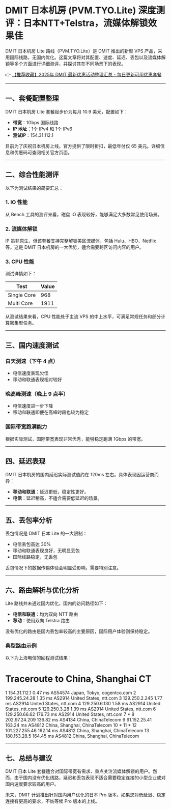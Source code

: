# DMIT 日本机房 (PVM.TYO.Lite) 深度测评：日本NTT+Telstra，流媒体解锁效果佳

DMIT 日本机房 Lite 路线（PVM.TYO.Lite）是 DMIT 推出的新型 VPS 产品，采用国际线路，无国内优化。这篇文章将对其配置、速度、延迟、丢包以及流媒体解锁等多个方面进行详细测评，并探讨其在不同场景下的表现。

👉 [【推荐收藏】2025年 DMIT 最新优惠活动整理汇总 - 每日更新可用优惠套餐](https://bit.ly/dmit_coupon)

---

## 一、套餐配置整理

DMIT 日本机房 Lite 套餐起步价为每月 10.9 美元，配置如下：

- **带宽**：1Gbps 国际线路
- **IP 地址**：1个 IPv4 和 1个 IPv6
- **测试IP**：154.31.112.1

目前为了庆祝日本机房上线，官方提供了限时折扣，最低年付仅 65 美元。详细信息和优惠码可查阅相关官方页面。

---

## 二、综合性能测评

以下为测试结果的简要汇总：

### 1. IO 性能
从 Bench 工具的测评来看，磁盘 IO 表现较好，能够满足大多数常见使用场景。

### 2. 流媒体解锁
IP 虽非原生，但该套餐支持完整解锁美区流媒体，包括 Hulu、HBO、Netflix 等。这是 DMIT 日本机房的一大优势，适合需要跨区访问内容的用户。

### 3. CPU 性能
测试详情如下：


Test            | Value
----------------|-------
Single Core     | 968
Multi Core      | 1911


从测试结果来看，CPU 性能处于主流 VPS 的中上水平，可满足常规任务和部分计算密集型任务。

---

## 三、国内速度测试

### 白天测速（下午 4 点）
- 电信速度表现欠佳
- 移动和联通表现相对较好

### 晚高峰测速（晚上 9 点半）
- 电信速度进一步下降
- 移动和联通即便在高峰时段也较为稳定

### 国际带宽跑满能力
根据实际测试，国际带宽表现非常优秀，能够稳定跑满 1Gbps 的带宽。

---

## 四、延迟表现

DMIT 日本机房的国内延迟实际测试值约在 120ms 左右。具体表现因运营商而异：
- **移动和联通**：延迟更低，稳定性更好。
- **电信**：延迟稍高，不适合需要低延迟的场景。

---

## 五、丢包率分析

丢包情况是 DMIT 日本 Lite 的一大限制：
- 电信丢包高达 30%
- 移动和联通表现良好，无明显丢包
- 国际线路稳定，无丢包

丢包情况下的数据传输体验会明显受影响，需要特别注意。

---

## 六、路由解析与优化分析

Lite 路线并未通过国内优化，国内的访问路径如下：
- **电信和联通**：均为双向 NTT 路由
- **移动**：使用双向 Telstra 路由

没有优化的路由是国内丢包率较高的主要原因，国际用户体验则保持稳定。

### 典型路由示例
以下为上海电信的回程测试结果：


Traceroute to China, Shanghai CT
================================
 1  154.31.112.1  0.47 ms  AS54574  Japan, Tokyo, cogentco.com
 2  199.245.24.28  1.35 ms  AS2914  United States, ntt.com
 3  129.250.2.245  1.77 ms  AS2914  United States, ntt.com
 4  129.250.6.130  1.58 ms  AS2914  United States, ntt.com
 5  129.250.3.28  1.39 ms  AS2914  United States, ntt.com
 6  129.250.66.62  176.73 ms  AS2914  United States, ntt.com
 7  *
 8  202.97.24.209  136.82 ms  AS4134  China, ChinaTelecom
 9  61.152.25.41  163.24 ms  AS4812  China, Shanghai, ChinaTelecom
10  *
11  *
12  101.227.255.46  162.14 ms  AS4812  China, Shanghai, ChinaTelecom
13  180.153.28.5  164.45 ms  AS4812  China, Shanghai, ChinaTelecom


---

## 七、总结与建议

DMIT 日本 Lite 套餐适合对国际带宽有需求、重点关注流媒体解锁的用户。然而，由于国内没有优化线路，延迟和丢包表现不适合需要稳定连接的小型企业或对国内速度要求较高的用户。

未来，DMIT 计划推出针对国内用户优化的日本 Pro 版本。如果您对低延迟、稳定连接有更高的要求，不妨等候 Pro 版本的上线。